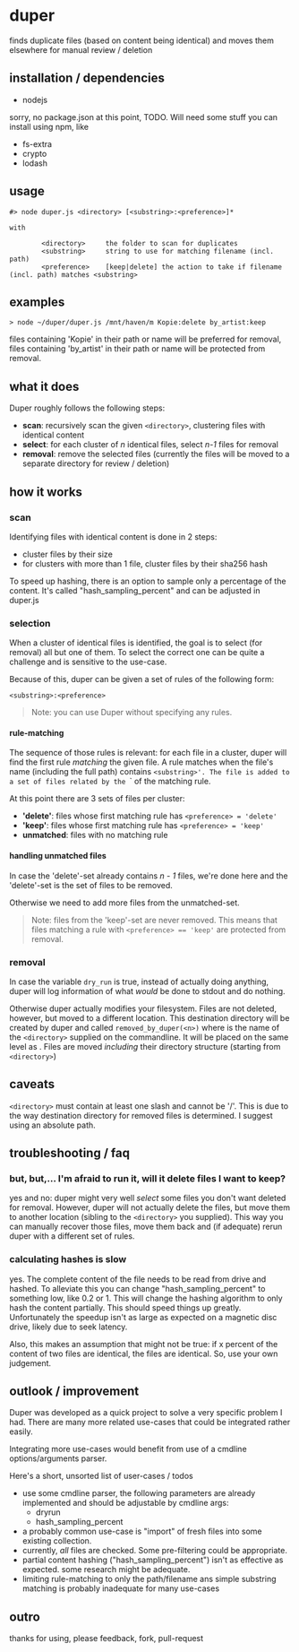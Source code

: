 # duper

finds duplicate files (based on content being identical) and moves them elsewhere for manual review / deletion

## installation / dependencies

 * nodejs

sorry, no package.json at this point, TODO. Will need some stuff you can install using npm, like 

 * fs-extra
 * crypto
 * lodash

## usage

```
#> node duper.js <directory> [<substring>:<preference>]*

with

        <directory>     the folder to scan for duplicates
        <substring>     string to use for matching filename (incl. path)
        <preference>    [keep|delete] the action to take if filename (incl. path) matches <substring>

```

## examples

```
> node ~/duper/duper.js /mnt/haven/m Kopie:delete by_artist:keep
```

files containing 'Kopie' in their path or name will be preferred for removal, files containing 'by_artist' in their path or name will be protected from removal.

## what it does

Duper roughly follows the following steps:

 * **scan**: recursively scan the given `<directory>`, clustering files with identical content
 * **select**: for each cluster of *n* identical files, select *n-1* files for removal
 * **removal**: remove the selected files (currently the files will be moved to a separate directory for review / deletion)

## how it works

### scan

Identifying files with identical content is done in 2 steps:

 * cluster files by their size
 * for clusters with more than 1 file, cluster files by their sha256 hash

To speed up hashing, there is an option to sample only a percentage of the content. It's called "hash_sampling_percent" and can be adjusted in duper.js

### selection

When a cluster of identical files is identified, the goal is to select (for removal) all but one of them. To select the correct one can be quite a challenge and is sensitive to the use-case.

Because of this, duper can be given a set of rules of the following form:

```
<substring>:<preference>
```

> Note: you can use Duper without specifying any rules.

#### rule-matching

The sequence of those rules is relevant: for each file in a cluster, duper will find the first rule *matching* the given file. A rule matches when the file's name (including the full path) contains `<substring>'. The file is added to a set of files related by the `<preference>` of the matching rule. 

At this point there are 3 sets of files per cluster:

  * **'delete'**: files whose first matching rule has `<preference> = 'delete'`
  * **'keep'**: files whose first matching rule has `<preference> = 'keep'`
  * **unmatched**: files with no matching rule

#### handling unmatched files

In case the 'delete'-set already contains *n - 1* files, we're done here and the 'delete'-set is the set of files to be removed.

Otherwise we need to add more files from the unmatched-set. 

> Note: files from the 'keep'-set are never removed. This means that files matching a rule with `<preference> == 'keep'` are protected from removal.

### removal

In case the variable `dry_run` is true, instead of actually doing anything, duper will log information of what *would* be done to stdout and do nothing.

Otherwise duper actually modifies your filesystem. Files are not deleted, however, but moved to a different location. This destination directory will be created by duper and called `removed_by_duper(<n>)` where <n> is the name of the `<directory>` supplied on the commandline. It will be placed on the same level as <n>. Files are moved *including* their directory structure (starting from `<directory>`)


## caveats

`<directory>` must contain at least one slash and cannot be '/'. This is due to the way destination directory for removed files is determined. I suggest using an absolute path.

## troubleshooting / faq

### but, but,... I'm afraid to run it, will it delete files I want to keep?

yes and no: duper might very well *select* some files you don't want deleted for removal. However, duper will not actually delete the files, but move them to another location (sibling to the `<directory>` you supplied). This way you can manually recover those files, move them back and (if adequate) rerun duper with a different set of rules.

### calculating hashes is slow

yes. The complete content of the file needs to be read from drive and hashed. To alleviate this you can change "hash_sampling_percent" to something low, like 0.2 or 1. This will change the hashing algorithm to only hash the content partially. This should speed things up greatly. Unfortunately the speedup isn't as large as expected on a magnetic disc drive, likely due to seek latency.

Also, this makes an assumption that might not be true: if x percent of the content of two files are identical, the files are identical. So, use your own judgement.

## outlook / improvement

Duper was developed as a quick project to solve a very specific problem I had. There are many more related use-cases that could be integrated rather easily.

Integrating more use-cases would benefit from use of a cmdline options/arguments parser.

Here's a short, unsorted list of user-cases / todos

 * use some cmdline parser, the following parameters are already implemented and should be adjustable by cmdline args:
   * dryrun
   * hash_sampling_percent
 * a probably common use-case is "import" of fresh files into some existing collection.
 * currently, *all* files are checked. Some pre-filtering could be appropriate.
 * partial content hashing ("hash_sampling_percent") isn't as effective as expected. some research might be adequate.
 * limiting rule-matching to only the path/filename ans simple substring matching is probably inadequate for many use-cases

## outro

thanks for using, please feedback, fork, pull-request
